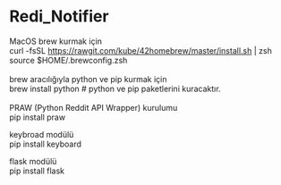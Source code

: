 # Redi_Notifier

MacOS brew kurmak için<br>
curl -fsSL https://rawgit.com/kube/42homebrew/master/install.sh | zsh<br>
source $HOME/.brewconfig.zsh<br>
<br>
brew aracılığıyla python ve pip kurmak için<br>
brew install python # python ve pip paketlerini kuracaktır.<br>
<br>
PRAW (Python Reddit API Wrapper) kurulumu<br>
pip install praw<br>

keybroad modülü<br>
pip install keyboard

flask modülü<br>
pip install flask
